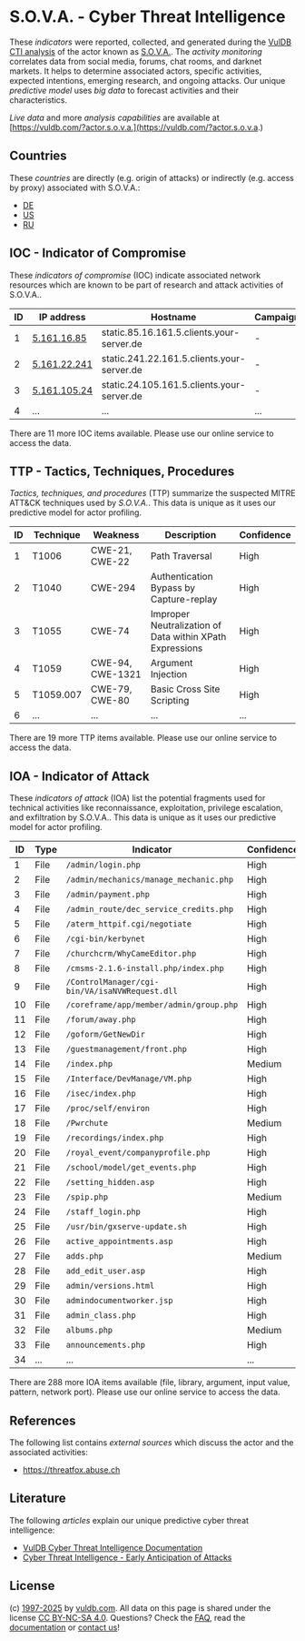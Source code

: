 # S.O.V.A. - Cyber Threat Intelligence

These _indicators_ were reported, collected, and generated during the [VulDB CTI analysis](https://vuldb.com/?kb.cti) of the actor known as [S.O.V.A.](https://vuldb.com/?actor.s.o.v.a.). The _activity monitoring_ correlates data from social media, forums, chat rooms, and darknet markets. It helps to determine associated actors, specific activities, expected intentions, emerging research, and ongoing attacks. Our unique _predictive model_ uses _big data_ to forecast activities and their characteristics.

_Live data_ and more _analysis capabilities_ are available at [https://vuldb.com/?actor.s.o.v.a.](https://vuldb.com/?actor.s.o.v.a.)

## Countries

These _countries_ are directly (e.g. origin of attacks) or indirectly (e.g. access by proxy) associated with S.O.V.A.:

* [DE](https://vuldb.com/?country.de)
* [US](https://vuldb.com/?country.us)
* [RU](https://vuldb.com/?country.ru)

## IOC - Indicator of Compromise

These _indicators of compromise_ (IOC) indicate associated network resources which are known to be part of research and attack activities of S.O.V.A..

ID | IP address | Hostname | Campaign | Confidence
-- | ---------- | -------- | -------- | ----------
1 | [5.161.16.85](https://vuldb.com/?ip.5.161.16.85) | static.85.16.161.5.clients.your-server.de | - | High
2 | [5.161.22.241](https://vuldb.com/?ip.5.161.22.241) | static.241.22.161.5.clients.your-server.de | - | High
3 | [5.161.105.24](https://vuldb.com/?ip.5.161.105.24) | static.24.105.161.5.clients.your-server.de | - | High
4 | ... | ... | ... | ...

There are 11 more IOC items available. Please use our online service to access the data.

## TTP - Tactics, Techniques, Procedures

_Tactics, techniques, and procedures_ (TTP) summarize the suspected MITRE ATT&CK techniques used by _S.O.V.A._. This data is unique as it uses our predictive model for actor profiling.

ID | Technique | Weakness | Description | Confidence
-- | --------- | -------- | ----------- | ----------
1 | T1006 | CWE-21, CWE-22 | Path Traversal | High
2 | T1040 | CWE-294 | Authentication Bypass by Capture-replay | High
3 | T1055 | CWE-74 | Improper Neutralization of Data within XPath Expressions | High
4 | T1059 | CWE-94, CWE-1321 | Argument Injection | High
5 | T1059.007 | CWE-79, CWE-80 | Basic Cross Site Scripting | High
6 | ... | ... | ... | ...

There are 19 more TTP items available. Please use our online service to access the data.

## IOA - Indicator of Attack

These _indicators of attack_ (IOA) list the potential fragments used for technical activities like reconnaissance, exploitation, privilege escalation, and exfiltration by S.O.V.A.. This data is unique as it uses our predictive model for actor profiling.

ID | Type | Indicator | Confidence
-- | ---- | --------- | ----------
1 | File | `/admin/login.php` | High
2 | File | `/admin/mechanics/manage_mechanic.php` | High
3 | File | `/admin/payment.php` | High
4 | File | `/admin_route/dec_service_credits.php` | High
5 | File | `/aterm_httpif.cgi/negotiate` | High
6 | File | `/cgi-bin/kerbynet` | High
7 | File | `/churchcrm/WhyCameEditor.php` | High
8 | File | `/cmsms-2.1.6-install.php/index.php` | High
9 | File | `/ControlManager/cgi-bin/VA/isaNVWRequest.dll` | High
10 | File | `/coreframe/app/member/admin/group.php` | High
11 | File | `/forum/away.php` | High
12 | File | `/goform/GetNewDir` | High
13 | File | `/guestmanagement/front.php` | High
14 | File | `/index.php` | Medium
15 | File | `/Interface/DevManage/VM.php` | High
16 | File | `/isec/index.php` | High
17 | File | `/proc/self/environ` | High
18 | File | `/Pwrchute` | Medium
19 | File | `/recordings/index.php` | High
20 | File | `/royal_event/companyprofile.php` | High
21 | File | `/school/model/get_events.php` | High
22 | File | `/setting_hidden.asp` | High
23 | File | `/spip.php` | Medium
24 | File | `/staff_login.php` | High
25 | File | `/usr/bin/gxserve-update.sh` | High
26 | File | `active_appointments.asp` | High
27 | File | `adds.php` | Medium
28 | File | `add_edit_user.asp` | High
29 | File | `admin/versions.html` | High
30 | File | `admindocumentworker.jsp` | High
31 | File | `admin_class.php` | High
32 | File | `albums.php` | Medium
33 | File | `announcements.php` | High
34 | ... | ... | ...

There are 288 more IOA items available (file, library, argument, input value, pattern, network port). Please use our online service to access the data.

## References

The following list contains _external sources_ which discuss the actor and the associated activities:

* https://threatfox.abuse.ch

## Literature

The following _articles_ explain our unique predictive cyber threat intelligence:

* [VulDB Cyber Threat Intelligence Documentation](https://vuldb.com/?kb.cti)
* [Cyber Threat Intelligence - Early Anticipation of Attacks](https://www.scip.ch/en/?labs.20201022)

## License

(c) [1997-2025](https://vuldb.com/?kb.changelog) by [vuldb.com](https://vuldb.com/?kb.about). All data on this page is shared under the license [CC BY-NC-SA 4.0](https://creativecommons.org/licenses/by-nc-sa/4.0/). Questions? Check the [FAQ](https://vuldb.com/?kb.faq), read the [documentation](https://vuldb.com/?kb) or [contact us](https://vuldb.com/?contact)!
